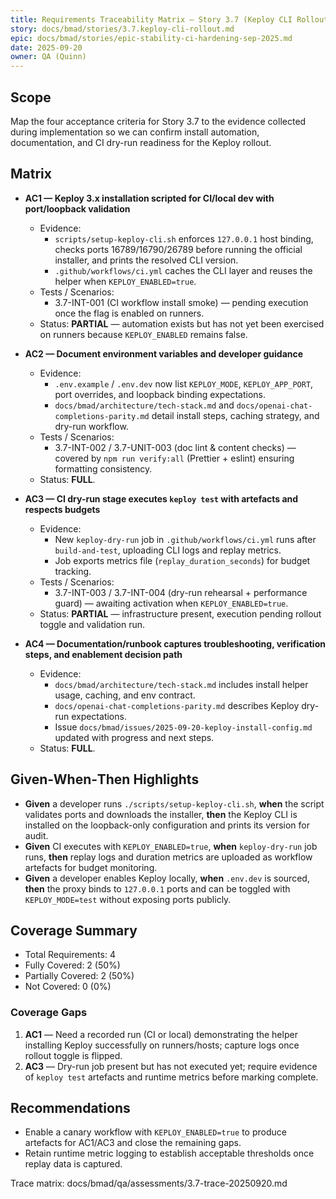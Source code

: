 ```yaml
---
title: Requirements Traceability Matrix — Story 3.7 (Keploy CLI Rollout & Enablement)
story: docs/bmad/stories/3.7.keploy-cli-rollout.md
epic: docs/bmad/stories/epic-stability-ci-hardening-sep-2025.md
date: 2025-09-20
owner: QA (Quinn)
---
```


## Scope

Map the four acceptance criteria for Story 3.7 to the evidence collected during implementation so we can confirm install automation, documentation, and CI dry-run readiness for the Keploy rollout.

## Matrix

- **AC1 — Keploy 3.x installation scripted for CI/local dev with port/loopback validation**
  - Evidence:
    - `scripts/setup-keploy-cli.sh` enforces `127.0.0.1` host binding, checks ports 16789/16790/26789 before running the official installer, and prints the resolved CLI version.
    - `.github/workflows/ci.yml` caches the CLI layer and reuses the helper when `KEPLOY_ENABLED=true`.
  - Tests / Scenarios:
    - 3.7-INT-001 (CI workflow install smoke) — pending execution once the flag is enabled on runners.
  - Status: **PARTIAL** — automation exists but has not yet been exercised on runners because `KEPLOY_ENABLED` remains false.

- **AC2 — Document environment variables and developer guidance**
  - Evidence:
    - `.env.example` / `.env.dev` now list `KEPLOY_MODE`, `KEPLOY_APP_PORT`, port overrides, and loopback binding expectations.
    - `docs/bmad/architecture/tech-stack.md` and `docs/openai-chat-completions-parity.md` detail install steps, caching strategy, and dry-run workflow.
  - Tests / Scenarios:
    - 3.7-INT-002 / 3.7-UNIT-003 (doc lint & content checks) — covered by `npm run verify:all` (Prettier + eslint) ensuring formatting consistency.
  - Status: **FULL**.

- **AC3 — CI dry-run stage executes `keploy test` with artefacts and respects budgets**
  - Evidence:
    - New `keploy-dry-run` job in `.github/workflows/ci.yml` runs after `build-and-test`, uploading CLI logs and replay metrics.
    - Job exports metrics file (`replay_duration_seconds`) for budget tracking.
  - Tests / Scenarios:
    - 3.7-INT-003 / 3.7-INT-004 (dry-run rehearsal + performance guard) — awaiting activation when `KEPLOY_ENABLED=true`.
  - Status: **PARTIAL** — infrastructure present, execution pending rollout toggle and validation run.

- **AC4 — Documentation/runbook captures troubleshooting, verification steps, and enablement decision path**
  - Evidence:
    - `docs/bmad/architecture/tech-stack.md` includes install helper usage, caching, and env contract.
    - `docs/openai-chat-completions-parity.md` describes Keploy dry-run expectations.
    - Issue `docs/bmad/issues/2025-09-20-keploy-install-config.md` updated with progress and next steps.
  - Status: **FULL**.

## Given‑When‑Then Highlights

- **Given** a developer runs `./scripts/setup-keploy-cli.sh`, **when** the script validates ports and downloads the installer, **then** the Keploy CLI is installed on the loopback-only configuration and prints its version for audit.
- **Given** CI executes with `KEPLOY_ENABLED=true`, **when** `keploy-dry-run` job runs, **then** replay logs and duration metrics are uploaded as workflow artefacts for budget monitoring.
- **Given** a developer enables Keploy locally, **when** `.env.dev` is sourced, **then** the proxy binds to `127.0.0.1` ports and can be toggled with `KEPLOY_MODE=test` without exposing ports publicly.

## Coverage Summary

- Total Requirements: 4
- Fully Covered: 2 (50%)
- Partially Covered: 2 (50%)
- Not Covered: 0 (0%)

### Coverage Gaps

1. **AC1** — Need a recorded run (CI or local) demonstrating the helper installing Keploy successfully on runners/hosts; capture logs once rollout toggle is flipped.
2. **AC3** — Dry-run job present but has not executed yet; require evidence of `keploy test` artefacts and runtime metrics before marking complete.

## Recommendations

- Enable a canary workflow with `KEPLOY_ENABLED=true` to produce artefacts for AC1/AC3 and close the remaining gaps.
- Retain runtime metric logging to establish acceptable thresholds once replay data is captured.

Trace matrix: docs/bmad/qa/assessments/3.7-trace-20250920.md
